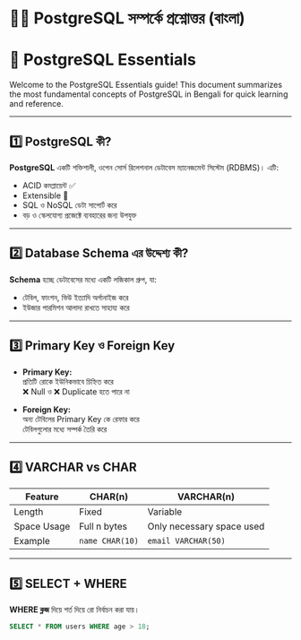 # 🧑‍💻 PostgreSQL সম্পর্কে প্রশ্নোত্তর (বাংলা)

# 📘 PostgreSQL Essentials

Welcome to the PostgreSQL Essentials guide! This document summarizes the most fundamental concepts of PostgreSQL in Bengali for quick learning and reference.

---

## 1️⃣ PostgreSQL কী?

**PostgreSQL** একটি শক্তিশালী, ওপেন সোর্স রিলেশনাল ডেটাবেস ম্যানেজমেন্ট সিস্টেম (RDBMS)। এটি:

- ACID কমপ্লায়েন্ট ✅
- Extensible 🧩
- SQL ও NoSQL ডেটা সাপোর্ট করে
- বড় ও স্কেলযোগ্য প্রজেক্টে ব্যবহারের জন্য উপযুক্ত

---

## 2️⃣ Database Schema এর উদ্দেশ্য কী?

**Schema** হচ্ছে ডেটাবেসের মধ্যে একটি লজিকাল গ্রুপ, যা:

- টেবিল, ফাংশন, ভিউ ইত্যাদি অর্গানাইজ করে
- ইউজার পারমিশন আলাদা রাখতে সাহায্য করে

---

## 3️⃣ Primary Key ও Foreign Key

- **Primary Key:**  
  প্রতিটি রোকে ইউনিকভাবে চিহ্নিত করে  
  ❌ Null ও ❌ Duplicate হতে পারে না

- **Foreign Key:**  
  অন্য টেবিলের Primary Key কে রেফার করে  
  টেবিলগুলোর মধ্যে সম্পর্ক তৈরি করে

---

## 4️⃣ VARCHAR vs CHAR

| Feature     | CHAR(n)         | VARCHAR(n)                |
| ----------- | --------------- | ------------------------- |
| Length      | Fixed           | Variable                  |
| Space Usage | Full n bytes    | Only necessary space used |
| Example     | `name CHAR(10)` | `email VARCHAR(50)`       |

---

## 5️⃣ SELECT + WHERE

**WHERE ক্লজ** দিয়ে শর্ত দিয়ে রো নির্বাচন করা যায়।

```sql
SELECT * FROM users WHERE age > 18;
```
